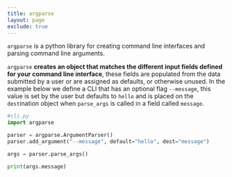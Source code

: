 ```yaml
---
title: argparse
layout: page
exclude: true
---
```


`argparse` is a python library for creating command line interfaces and parsing command line arguments.

`argparse` **creates an object that matches the different input fields defined for your command line interface**, these fields are populated from the data submitted by a user or are assigned as defaults, or otherwise unused. In the example below we define a CLI that has an optional flag `--message`, this value is set by the user but defaults to `hello` and is placed on the `dest`ination object when `parse_args` is called in a field called `message`.
```py
#cli.py
import argparse

parser = argparse.ArgumentParser()
parser.add_argument("--message", default="hello", dest="message")

args = parser.parse_args()

print(args.message)
```
<!--stackedit_data:
eyJoaXN0b3J5IjpbMTYyNzI4NjU4MiwtNDA0Nzc5Nzc2XX0=
-->